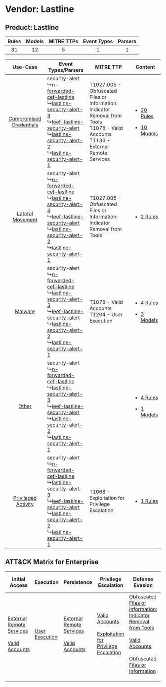 Vendor: Lastline
================
Product: Lastline
-----------------
| Rules | Models | MITRE TTPs | Event Types | Parsers |
|:-----:|:------:|:----------:|:-----------:|:-------:|
|  31   |   12   |     5      |      1      |    1    |

|    Use-Case    | Event Types/Parsers    | MITRE TTP    | Content    |
|:----:| ---- | ---- | ---- |
| [Compromised Credentials](../../../UseCases/uc_compromised_credentials.md) |  security-alert<br> ↳[n-forwarded-cef-lastline](Ps/pC_nforwardedceflastline.md)<br> ↳[lastline-security-alert-3](Ps/pC_lastlinesecurityalert3.md)<br> ↳[leef-lastline-security-alert](Ps/pC_leeflastlinesecurityalert.md)<br> ↳[lastline-security-alert-2](Ps/pC_lastlinesecurityalert2.md)<br> ↳[lastline-security-alert-1](Ps/pC_lastlinesecurityalert1.md)<br> | T1027.005 - Obfuscated Files or Information: Indicator Removal from Tools<br>T1078 - Valid Accounts<br>T1133 - External Remote Services<br> | [<ul><li>20 Rules</li></ul><ul><li>10 Models</li></ul>](RM/r_m_lastline_lastline_Compromised_Credentials.md) |
|        [Lateral Movement](../../../UseCases/uc_lateral_movement.md)        |  security-alert<br> ↳[n-forwarded-cef-lastline](Ps/pC_nforwardedceflastline.md)<br> ↳[lastline-security-alert-3](Ps/pC_lastlinesecurityalert3.md)<br> ↳[leef-lastline-security-alert](Ps/pC_leeflastlinesecurityalert.md)<br> ↳[lastline-security-alert-2](Ps/pC_lastlinesecurityalert2.md)<br> ↳[lastline-security-alert-1](Ps/pC_lastlinesecurityalert1.md)<br> | T1027.005 - Obfuscated Files or Information: Indicator Removal from Tools<br>    | [<ul><li>2 Rules</li></ul>](RM/r_m_lastline_lastline_Lateral_Movement.md)    |
|    [Malware](../../../UseCases/uc_malware.md)    |  security-alert<br> ↳[n-forwarded-cef-lastline](Ps/pC_nforwardedceflastline.md)<br> ↳[lastline-security-alert-3](Ps/pC_lastlinesecurityalert3.md)<br> ↳[leef-lastline-security-alert](Ps/pC_leeflastlinesecurityalert.md)<br> ↳[lastline-security-alert-2](Ps/pC_lastlinesecurityalert2.md)<br> ↳[lastline-security-alert-1](Ps/pC_lastlinesecurityalert1.md)<br> | T1078 - Valid Accounts<br>T1204 - User Execution<br>    | [<ul><li>4 Rules</li></ul><ul><li>3 Models</li></ul>](RM/r_m_lastline_lastline_Malware.md)    |
|    [Other](../../../UseCases/uc_other.md)    |  security-alert<br> ↳[n-forwarded-cef-lastline](Ps/pC_nforwardedceflastline.md)<br> ↳[lastline-security-alert-3](Ps/pC_lastlinesecurityalert3.md)<br> ↳[leef-lastline-security-alert](Ps/pC_leeflastlinesecurityalert.md)<br> ↳[lastline-security-alert-2](Ps/pC_lastlinesecurityalert2.md)<br> ↳[lastline-security-alert-1](Ps/pC_lastlinesecurityalert1.md)<br> |    | [<ul><li>4 Rules</li></ul><ul><li>1 Models</li></ul>](RM/r_m_lastline_lastline_Other.md)    |
|     [Privileged Activity](../../../UseCases/uc_privileged_activity.md)     |  security-alert<br> ↳[n-forwarded-cef-lastline](Ps/pC_nforwardedceflastline.md)<br> ↳[lastline-security-alert-3](Ps/pC_lastlinesecurityalert3.md)<br> ↳[leef-lastline-security-alert](Ps/pC_leeflastlinesecurityalert.md)<br> ↳[lastline-security-alert-2](Ps/pC_lastlinesecurityalert2.md)<br> ↳[lastline-security-alert-1](Ps/pC_lastlinesecurityalert1.md)<br> | T1068 - Exploitation for Privilege Escalation<br>    | [<ul><li>1 Rules</li></ul>](RM/r_m_lastline_lastline_Privileged_Activity.md)    |

ATT&CK Matrix for Enterprise
----------------------------
| Initial Access                                                                                                                                   | Execution                                                           | Persistence                                                                                                                                      | Privilege Escalation                                                                                                                                          | Defense Evasion                                                                                                                                                                                                                                                               | Credential Access | Discovery | Lateral Movement | Collection | Command and Control | Exfiltration | Impact |
| ------------------------------------------------------------------------------------------------------------------------------------------------ | ------------------------------------------------------------------- | ------------------------------------------------------------------------------------------------------------------------------------------------ | ------------------------------------------------------------------------------------------------------------------------------------------------------------- | ----------------------------------------------------------------------------------------------------------------------------------------------------------------------------------------------------------------------------------------------------------------------------- | ----------------- | --------- | ---------------- | ---------- | ------------------- | ------------ | ------ |
| [External Remote Services](https://attack.mitre.org/techniques/T1133)<br><br>[Valid Accounts](https://attack.mitre.org/techniques/T1078)<br><br> | [User Execution](https://attack.mitre.org/techniques/T1204)<br><br> | [External Remote Services](https://attack.mitre.org/techniques/T1133)<br><br>[Valid Accounts](https://attack.mitre.org/techniques/T1078)<br><br> | [Valid Accounts](https://attack.mitre.org/techniques/T1078)<br><br>[Exploitation for Privilege Escalation](https://attack.mitre.org/techniques/T1068)<br><br> | [Obfuscated Files or Information: Indicator Removal from Tools](https://attack.mitre.org/techniques/T1027/005)<br><br>[Valid Accounts](https://attack.mitre.org/techniques/T1078)<br><br>[Obfuscated Files or Information](https://attack.mitre.org/techniques/T1027)<br><br> |                   |           |                  |            |                     |              |        |